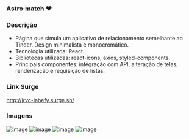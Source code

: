### Astro·match ❤

### Descrição
- Página que simula um aplicativo de relacionamento semelhante ao Tinder. Design minimalista e monocromático.
- Tecnologia utilizada: React.
- Bibliotecas utilizadas: react-icons, axios, styled-components.
- Principais componentes: integração com API; alteração de telas; renderização e requisição de listas.

### Link Surge 
http://jrvc-labefy.surge.sh/

### Imagens
![image](https://user-images.githubusercontent.com/80327029/144722247-0443e315-f5c2-41a2-979e-7e69adf379d8.png) ![image](https://user-images.githubusercontent.com/80327029/144722252-8e2c9c30-8f9a-4060-9f4f-52ce8d9f3469.png)
![image](https://user-images.githubusercontent.com/80327029/144722264-373faa7e-2394-44e7-a376-de716b0567d6.png) ![image](https://user-images.githubusercontent.com/80327029/144722274-807a5c05-1b0a-4b92-bc5c-fd97ef76cead.png)